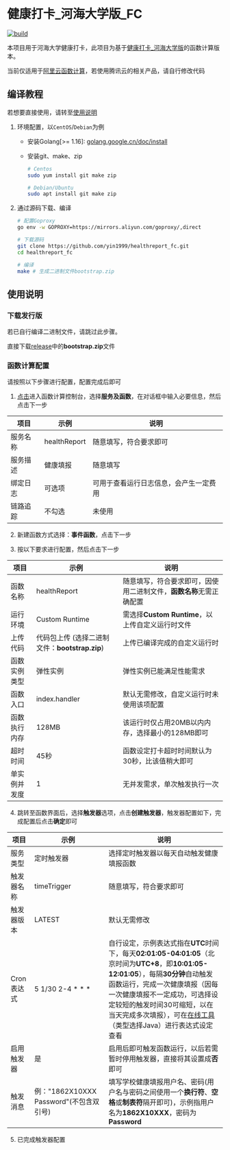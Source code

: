 # 健康打卡_河海大学版_FC

[![build](https://github.com/yin1999/healthreport_fc/actions/workflows/Build.yml/badge.svg)](https://github.com/yin1999/healthreport_fc/actions/workflows/Build.yml)

本项目用于河海大学健康打卡，此项目为基于[健康打卡_河海大学版](https://github.com/yin1999/healthreport)的函数计算版本。  

当前仅适用于[阿里云函数计算](https://fc.console.aliyun.com/)，若使用腾讯云的相关产品，请自行修改代码

## 编译教程

若想要直接使用，请转至[使用说明](#使用说明)

1. 环境配置，以`CentOS`/`Debian`为例

    - 安装Golang[>= 1.16]: [golang.google.cn/doc/install](https://golang.google.cn/doc/install)

    - 安装git、make、zip

       ```bash
       # Centos
       sudo yum install git make zip

       # Debian/Ubuntu
       sudo apt install git make zip
       ```

2. 通过源码下载、编译

    ```bash
    # 配置Goproxy
    go env -w GOPROXY=https://mirrors.aliyun.com/goproxy/,direct

    # 下载源码
    git clone https://github.com/yin1999/healthreport_fc.git
    cd healthreport_fc
    
    # 编译
    make # 生成二进制文件bootstrap.zip
    ```

## 使用说明

### 下载发行版

若已自行编译二进制文件，请跳过此步骤。

直接下载[release](https://github.com/yin1999/healthreport_fc/releases/latest)中的**bootstrap.zip**文件

### 函数计算配置

请按照以下步骤进行配置，配置完成后即可

1. [点击](https://fc.console.aliyun.com/)进入函数计算控制台，选择**服务及函数**，在对话框中输入必要信息，然后点击下一步

|项目|示例|说明|
|---|---|---|
|服务名称|healthReport|随意填写，符合要求即可|
|服务描述|健康填报|随意填写|
|绑定日志|可选项|可用于查看运行日志信息，会产生一定费用|
|链路追踪|不勾选|未使用|

2. 新建函数方式选择：**事件函数**，点击下一步

3. 按以下要求进行配置，然后点击下一步

|项目|示例|说明|
|---|---|---|
|函数名称|healthReport|随意填写，符合要求即可，因使用二进制文件，**函数名称**无需正确配置|
|运行环境|Custom Runtime|需选择**Custom Runtime**，以上传自定义运行时文件|
|上传代码|代码包上传 (选择二进制文件：**bootstrap.zip**)|上传已编译完成的自定义运行时|
|函数实例类型|弹性实例|弹性实例已能满足性能需求|
|函数入口|index.handler|默认无需修改，自定义运行时未使用该项配置|
|函数执行内存|128MB|该运行时仅占用20MB以内内存，选择最小的128MB即可|
|超时时间|45秒|函数设定打卡超时时间默认为30秒，比该值稍大即可|
|单实例并发度|1|无并发需求，单次触发执行一次|

4. 跳转至函数界面后，选择**触发器**选项，点击**创建触发器**，触发器配置如下，完成配置后点击**确定**即可

|项目|示例|说明|
|---|---|---|
|服务类型|定时触发器|选择定时触发器以每天自动触发健康填报函数|
|触发器名称|timeTrigger|随意填写，符合要求即可|
|触发器版本|LATEST|默认无需修改|
|Cron表达式|5 1/30 2-4 * * *|自行设定，示例表达式指在**UTC**时间下，每天**02:01:05-04:01:05**（北京时间为**UTC+8**，即**10:01:05-12:01:05**），每隔**30分钟**自动触发函数运行，完成一次健康填报（因每一次健康填报不一定成功，可选择设定较短的触发时间30可缩短，以在当天完成多次填报），可在[在线工具](https://tool.lu/crontab/)（类型选择Java）进行表达式设定查看|
|启用触发器|是|启用后即可触发函数运行，以后若需暂时停用触发器，直接将其设置成**否**即可|
|触发消息|例："1862X10XXX Password"(不包含双引号) |填写学校健康填报用户名、密码(用户名与密码之间使用一个**换行符**、**空格**或**制表符**隔开即可)，示例指用户名为**1862X10XXX**，密码为**Password**|

5. 已完成触发器配置
